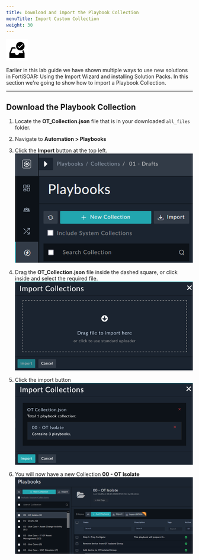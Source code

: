 ```yaml
---
title: Download and import the Playbook Collection
menuTitle: Import Custom Collection
weight: 30
---
```


![Check Box](check_box.svg)

Earlier in this lab guide we have shown multiple ways to use new solutions in FortiSOAR: Using the Import Wizard and installing Solution Packs. In this section we're going to show how to import a Playbook Collection.

---

## Download the Playbook Collection

1. Locate the **OT_Collection.json** file that is in your downloaded `all_files` folder.

1. Navigate to **Automation > Playbooks**
2. Click the **Import** button at the top left.
![Import Collection Button](import_collection.png)
1. Drag the **OT_Collection.json** file inside the dashed square, or click inside and select the required file.
![Import Collection Upload](import_collection2.png)
1. Click the import button
![Import Collection Confirm](import_collection3.png)
1. You will now have a new Collection **00 - OT Isolate**
![New OT Collection](new_collection.png)
